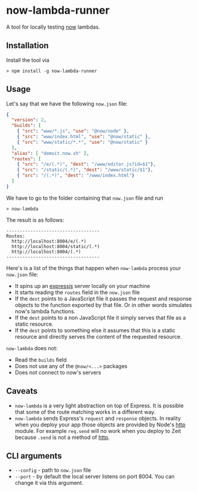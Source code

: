 # now-lambda-runner

A tool for locally testing [now](https://zeit.co/now) lambdas.

## Installation

Install the tool via

```
> npm install -g now-lambda-runner
```

## Usage

Let's say that we have the following `now.json` file:

```json
{
  "version": 2,
  "builds": [
    { "src": "www/*.js", "use": "@now/node" },
    { "src": "www/index.html", "use": "@now/static" },
    { "src": "www/static/*.*", "use": "@now/static" }
  ],
  "alias": [ "demoit.now.sh" ],
  "routes": [
    { "src": "/e/(.*)", "dest": "/www/editor.js?id=$1"},
    { "src": "/static/(.*)", "dest": "/www/static/$1"},
    { "src": "/(.*)", "dest": "/www/index.html"}
  ]
}
```

We have to go to the folder containing that `now.json` file and run

```
> now-lambda
```

The result is as follows:

```
-----------------------------------
Routes:
  http://localhost:8004/e/(.*)
  http://localhost:8004/static/(.*)
  http://localhost:8004/(.*)
-----------------------------------
```

Here's is a list of the things that happen when `now-lambda` process your `now.json` file:

* It spins up an [expressjs](https://expressjs.com/) server locally on your machine
* It starts reading the `routes` field in the `now.json` file
* If the `dest` points to a JavaScript file it passes the request and response objects to the function exported by that file. Or in other words simulates now's lambda functions.
* If the `dest` points to a non JavaScript file it simply serves that file as a static resource.
* If the `dest` points to something else it assumes that this is a static resource and directly serves the content of the requested resource.

`now-lambda` does not:
* Read the `builds` field
* Does not use any of the `@now/<...>` packages
* Does not connect to now's servers

## Caveats

* `now-lambda` is a very light abstraction on top of Express. It is possible that some of the route matching works in a different way.
* `now-lambda` sends Express's `request` and `response` objects. In reality when you deploy your app those objects are provided by Node's [http](https://nodejs.org/api/http.html) module. For example `req.send` will no work when you deploy to Zeit because `.send` is not a method of [http](https://nodejs.org/api/http.html).

## CLI arguments

* `--config` - path to `now.json` file
* `--port` - by default the local server listens on port 8004. You can change it via this argument.